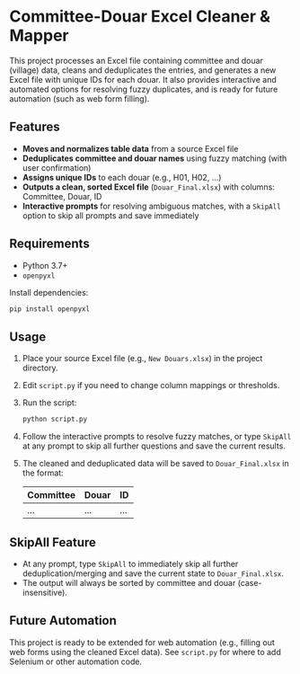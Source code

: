 # Committee-Douar Excel Cleaner & Mapper

This project processes an Excel file containing committee and douar (village) data, cleans and deduplicates the entries, and generates a new Excel file with unique IDs for each douar. It also provides interactive and automated options for resolving fuzzy duplicates, and is ready for future automation (such as web form filling).

## Features
- **Moves and normalizes table data** from a source Excel file
- **Deduplicates committee and douar names** using fuzzy matching (with user confirmation)
- **Assigns unique IDs** to each douar (e.g., H01, H02, ...)
- **Outputs a clean, sorted Excel file** (`Douar_Final.xlsx`) with columns: Committee, Douar, ID
- **Interactive prompts** for resolving ambiguous matches, with a `SkipAll` option to skip all prompts and save immediately

## Requirements
- Python 3.7+
- `openpyxl`

Install dependencies:
```bash
pip install openpyxl
```

## Usage
1. Place your source Excel file (e.g., `New Douars.xlsx`) in the project directory.
2. Edit `script.py` if you need to change column mappings or thresholds.
3. Run the script:
   ```bash
   python script.py
   ```
4. Follow the interactive prompts to resolve fuzzy matches, or type `SkipAll` at any prompt to skip all further questions and save the current results.
5. The cleaned and deduplicated data will be saved to `Douar_Final.xlsx` in the format:

   | Committee | Douar | ID |
   |-----------|-------|----|
   | ...       | ...   | ...|

## SkipAll Feature
- At any prompt, type `SkipAll` to immediately skip all further deduplication/merging and save the current state to `Douar_Final.xlsx`.
- The output will always be sorted by committee and douar (case-insensitive).

## Future Automation
This project is ready to be extended for web automation (e.g., filling out web forms using the cleaned Excel data). See `script.py` for where to add Selenium or other automation code.

